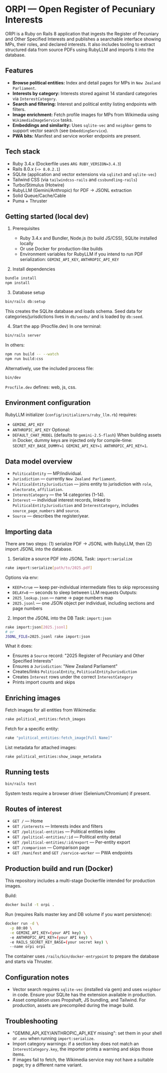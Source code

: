 # ORPI — Open Register of Pecuniary Interests

ORPI is a Ruby on Rails 8 application that ingests the Register of Pecuniary and Other Specified Interests and publishes a searchable interface showing MPs, their roles, and declared interests. It also includes tooling to extract structured data from source PDFs using RubyLLM and imports it into the database.

## Features

- **Browse political entities:** Index and detail pages for MPs in `New Zealand Parliament`.
- **Interests by category:** Interests stored against 14 standard categories via `InterestCategory`.
- **Search and filtering:** Interest and political entity listing endpoints with filters.
- **Image enrichment:** Fetch profile images for MPs from Wikimedia using `WikimediaImageService` tasks.
- **Embeddings and similarity:** Uses `sqlite-vec` and `neighbor` gems to support vector search (see `EmbeddingService`).
- **PWA bits:** Manifest and service worker endpoints are present.

## Tech stack

- Ruby 3.4.x (Dockerfile uses `ARG RUBY_VERSION=3.4.3`)
- Rails 8.0.x (`~> 8.0.2.1`)
- SQLite (application and vector extensions via `sqlite3` and `sqlite-vec`)
- Tailwind CSS (via `tailwindcss-rails` and `cssbundling-rails`)
- Turbo/Stimulus (Hotwire)
- RubyLLM (Gemini/Anthropic) for PDF → JSONL extraction
- Solid Queue/Cache/Cable
- Puma + Thruster

## Getting started (local dev)

1. Prerequisites

   - Ruby 3.4.x and Bundler, Node.js (to build JS/CSS), SQLite installed locally
   - Or use Docker for production-like builds
   - Environment variables for RubyLLM if you intend to run PDF serialization: `GEMINI_API_KEY`, `ANTHROPIC_API_KEY`

2. Install dependencies

```bash
bundle install
npm install
```

3. Database setup

```bash
bin/rails db:setup
```

This creates the SQLite database and loads schema. Seed data for categories/jurisdictions lives in `db/seeds/` and is loaded by `db:seed`.

4. Start the app (Procfile.dev)
   In one terminal:

```bash
bin/rails server
```

In others:

```bash
npm run build -- --watch
npm run build:css
```

Alternatively, use the included process file:

```bash
bin/dev
```

`Procfile.dev` defines: web, js, css.

## Environment configuration

RubyLLM initializer (`config/initializers/ruby_llm.rb`) requires:

- `GEMINI_API_KEY`
- `ANTHROPIC_API_KEY`
  Optional:
- `DEFAULT_CHAT_MODEL` (defaults to `gemini-2.5-flash`)
  When building assets in Docker, dummy keys are injected only for compile-time: `SECRET_KEY_BASE_DUMMY=1 GEMINI_API_KEY=1 ANTHROPIC_API_KEY=1`.

## Data model overview

- `PoliticalEntity` — MP/individual.
- `Jurisdiction` — currently `New Zealand Parliament`.
- `PoliticalEntityJurisdiction` — joins entity to jurisdiction with `role`, `electorate`, `affiliation`.
- `InterestCategory` — the 14 categories (1–14).
- `Interest` — individual interest records, linked to `PoliticalEntityJurisdiction` and `InterestCategory`, includes `source_page_numbers` and `source`.
- `Source` — describes the register/year.

## Importing data

There are two steps: (1) serialize PDF → JSONL with RubyLLM, then (2) import JSONL into the database.

1. Serialize a source PDF into JSONL
   Task: `import:serialize`

```bash
rake import:serialize[path/to/2025.pdf]
```

Options via env:

- `KEEP=true` — keep per-individual intermediate files to skip reprocessing
- `DELAY=0` — seconds to sleep between LLM requests
  Outputs:
- `2025_lookup.json` — name → page numbers map
- `2025.jsonl` — one JSON object per individual, including sections and page numbers

2. Import the JSONL into the DB
   Task: `import:json`

```bash
rake import:json[2025.jsonl]
# or
JSONL_FILE=2025.jsonl rake import:json
```

What it does:

- Ensures a `Source` record: "2025 Register of Pecuniary and Other Specified Interests"
- Ensures a `Jurisdiction`: "New Zealand Parliament"
- Creates/links `PoliticalEntity`, `PoliticalEntityJurisdiction`
- Creates `Interest` rows under the correct `InterestCategory`
- Prints import counts and skips

## Enriching images

Fetch images for all entities from Wikimedia:

```bash
rake political_entities:fetch_images
```

Fetch for a specific entity:

```bash
rake "political_entities:fetch_image[Full Name]"
```

List metadata for attached images:

```bash
rake political_entities:show_image_metadata
```

## Running tests

```bash
bin/rails test
```

System tests require a browser driver (Selenium/Chromium) if present.

## Routes of interest

- `GET /` — Home
- `GET /interests` — Interests index and filters
- `GET /political-entities` — Political entities index
- `GET /political-entities/:id` — Political entity detail
- `GET /political-entities/:id/export` — Per-entity export
- `GET /comparison` — Comparison page
- `GET /manifest` and `GET /service-worker` — PWA endpoints

## Production build and run (Docker)

This repository includes a multi-stage Dockerfile intended for production images.

Build:

```bash
docker build -t orpi .
```

Run (requires Rails master key and DB volume if you want persistence):

```bash
docker run -d \
  -p 80:80 \
  -e GEMINI_API_KEY=(your API key) \
  -e ANTHROPIC_API_KEY=(your API key) \
  -e RAILS_SECRET_KEY_BASE=(your secret key) \
  --name orpi orpi
```

The container uses `/rails/bin/docker-entrypoint` to prepare the database and starts via Thruster.

## Configuration notes

- Vector search requires `sqlite-vec` (installed via gem) and uses `neighbor` in code. Ensure your SQLite has the extension available in production.
- Asset compilation uses Propshaft, JS bundling, and Tailwind. For production, assets are precompiled during the image build.

## Troubleshooting

- "GEMINI_API_KEY/ANTHROPIC_API_KEY missing": set them in your shell or `.env` when running `import:serialize`.
- Import category warnings: if a section key does not match an `InterestCategory.key`, the importer prints a warning and skips those items.
- If images fail to fetch, the Wikimedia service may not have a suitable page; try a different name variant.
